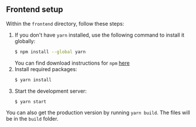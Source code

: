 ## Frontend setup

Within the `frontend` directory, follow these steps:

1. If you don't have `yarn` installed, use the following command to install it globally:
   ```bash
   $ npm install --global yarn
   ```   
   You can find download instructions for `npm` [here](https://docs.npmjs.com/downloading-and-installing-node-js-and-npm)
2. Install required packages:
   ```bash
   $ yarn install
   ```
3. Start the development server:
   ```bash
   $ yarn start
   ```

You can also get the production version by running `yarn build`. The files will be in the `build` folder.
